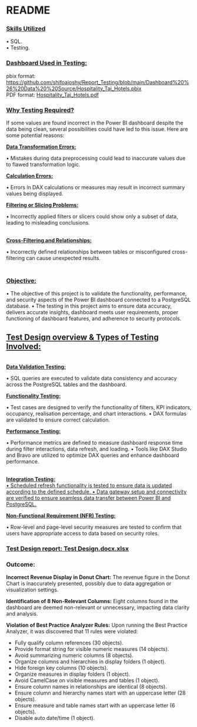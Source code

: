 # **README**

### <ins>**Skills Utilized**

• SQL.<br>
• Testing.

### <ins>**Dashboard Used in Testing**<ins>:<br>
pbix format: https://github.com/shifoajoshy/Report_Testing/blob/main/Dashboard%20%26%20Data%20%20Source/Hospitality_Taj_Hotels.pbix <br> 
PDF format: [Hospitality_Taj_Hotels.pdf](https://github.com/shifoajoshy/Report_Testing/files/14887583/Hospitality_Taj_Hotels.pdf)

### <ins>**Why Testing Required?**<ins><br>

If some values are found incorrect in the Power BI dashboard despite the data being clean, several possibilities could have led to this issue. Here are some potential reasons:

<ins>**Data Transformation Errors:**<ins><br>

• Mistakes during data preprocessing could lead to inaccurate values due to flawed transformation logic.

<ins>**Calculation Errors:**<ins><br>

• Errors in DAX calculations or measures may result in incorrect summary values being displayed.

<ins>**Filtering or Slicing Problems:**<ins><br>

• Incorrectly applied filters or slicers could show only a subset of data, leading to misleading conclusions.

<ins><br>**Cross-Filtering and Relationships:**<ins><br>

• Incorrectly defined relationships between tables or misconfigured cross-filtering can cause unexpected results.

### <ins><br>**Objective:**<ins><br>
• The objective of this project is to validate the functionality, performance, and security aspects of the Power BI dashboard connected to a PostgreSQL database.
• The testing in this project aims to ensure data accuracy, delivers accurate insights, dashboard meets user requirements, proper functioning of dashboard features, and adherence to security protocols.

## <ins>**Test Design overview & Types of Testing Involved:**<ins><br>

<ins><br>**Data Validation Testing:**<ins><br>

• SQL queries are executed to validate data consistency and accuracy across the PostgreSQL tables and the dashboard.

<ins>**Functionality Testing:**<ins><br>

• Test cases are designed to verify the functionality of filters, KPI indicators, occupancy, realisation percentage, and chart interactions.
• DAX formulas are validated to ensure correct calculation.

<ins>**Performance Testing:**<ins>

• Performance metrics are defined to measure dashboard response time during filter interactions, data refresh, and loading.
• Tools like DAX Studio and Bravo are utilized to optimize DAX queries and enhance dashboard performance.

<ins><br>**Integration Testing:**<ins><br>
• Scheduled refresh functionality is tested to ensure data is updated according to the defined schedule.
• Data gateway setup and connectivity are verified to ensure seamless data transfer between Power BI and PostgreSQL.

<ins>**Non-Functional Requirement (NFR) Testing:**<ins><br>

• Row-level and page-level security measures are tested to confirm that users have appropriate access to data based on security roles.

### <ins>**Test Design report:<ins>** [Test Design.docx.xlsx](https://github.com/shifoajoshy/Report_Testing/files/14885971/Test.Design.docx.xlsx)

### **Outcome:**

**Incorrect Revenue Display in Donut Chart:**
The revenue figure in the Donut Chart is inaccurately presented, possibly due to data aggregation or visualization settings.

**Identification of 8 Non-Relevant Columns:**
Eight columns found in the dashboard are deemed non-relevant or unnecessary, impacting data clarity and analysis.

**Violation of Best Practice Analyzer Rules:**
Upon running the Best Practice Analyzer, it was discovered that 11 rules were violated:
- Fully qualify column references (30 objects).
- Provide format string for visible numeric measures (14 objects).
- Avoid summarizing numeric columns (8 objects).
- Organize columns and hierarchies in display folders (1 object).
- Hide foreign key columns (10 objects).
- Organize measures in display folders (1 object).
- Avoid CamelCase on visible measures and tables (1 object).
- Ensure column names in relationships are identical (8 objects).
- Ensure column and hierarchy names start with an uppercase letter (28 objects).
- Ensure measure and table names start with an uppercase letter (6 objects).
- Disable auto date/time (1 object).
